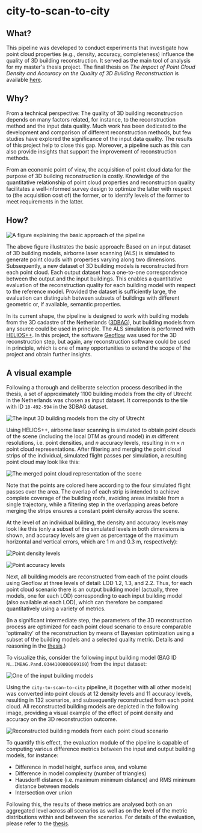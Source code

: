 # city-to-scan-to-city

## What?

This pipeline was developed to conduct experiments that investigate how point cloud properties (e.g., density, accuracy, completeness) influence the quality of 3D building reconstruction. It served as the main tool of analysis for my master's thesis project. The final thesis on *The Impact of Point Cloud Density and Accuracy on the Quality of 3D Building Reconstruction* is available [here](resources/Master's%20Thesis%20Florian%20Faltermeier%20v1.1.pdf).

## Why?

From a technical perspective: The quality of 3D building reconstruction depends on many factors related, for instance, to the reconstruction method and the input data quality. Much work has been dedicated to the development and comparison of different reconstruction methods, but few studies have explored the significance of the input data quality. The results of this project help to close this gap. Moreover, a pipeline such as this can also provide insights that support the improvement of reconstruction methods.

From an economic point of view, the acquisition of point cloud data for the purpose of 3D building reconstruction is costly. Knowledge of the quantitative relationship of point cloud properties and reconstruction quality facilitates a well-informed survey design to optimize the latter with respect to (the acquisition cost of) the former, or to identify levels of the former to meet requirements in the latter.

## How?

![A figure explaining the basic approach of the pipeline](resources/basic_idea_150dpi.png)

The above figure illustrates the basic approach: Based on an input dataset of 3D building models, airborne laser scanning (ALS) is simulated to generate point clouds with properties varying along two dimensions. Subsequently, a new dataset of 3D building models is reconstructed from each point cloud. Each output dataset has a one-to-one correspondence between the output and the input buildings. This enables a quantitative evaluation of the reconstruction quality for each building model with respect to the reference model. Provided the dataset is sufficiently large, the evaluation can distinguish between subsets of buildings with different geometric or, if available, semantic properties.

In its current shape, the pipeline is designed to work with building models from the 3D cadastre of the Netherlands ([3DBAG](https://3dbag.nl)), but building models from any source could be used in principle. The ALS simulation is performed with [HELIOS++](https://github.com/3dgeo-heidelberg/helios). In this project, the software [Geoflow](https://github.com/geoflow3d) was used for the 3D reconstruction step, but again, any reconstruction software could be used in principle, which is one of many opportunities to extend the scope of the project and obtain further insights.

## A visual example

Following a thorough and deliberate selection process described in the thesis, a set of approximately 1100 building models from the city of Utrecht in the Netherlands was chosen as input dataset. It corresponds to the tile with ID `10-492-594` in the 3DBAG dataset.

![The input 3D building models from the city of Utrecht](resources/input_city_model_10-492-594_0.45bright.png)

Using HELIOS++, airborne laser scanning is simulated to obtain point clouds of the scene (including the local DTM as ground model) in $m$ different resolutions, i.e. point densities, and $n$ accuracy levels, resulting in $m \times n$ point cloud representations. After filtering and merging the point cloud strips of the individual, simulated flight passes per simulation, a resulting point cloud may look like this:

![The merged point cloud representation of the scene](resources/point_cloud_merged.png)

Note that the points are colored here according to the four simulated flight passes over the area. The overlap of each strip is intended to achieve complete coverage of the building roofs, avoiding areas invisible from a single trajectory, while a filtering step in the overlapping areas before merging the strips ensures a constant point density across the scene.

At the level of an individual building, the density and accuracy levels may look like this (only a subset of the simulated levels in both dimensions is shown, and accuracy levels are given as percentage of the maximum horizontal and vertical errors, which are 1 m and 0.3 m, respectively):

![Point density levels](resources/point_density_levels.png)

![Point accuracy levels](resources/point_error_levels.png)

Next, all building models are reconstructed from each of the point clouds using Geoflow at three levels of detail: LOD 1.2, 1.3, and 2.2. Thus, for each point cloud scenario there is an output building model (actually, three models, one for each LOD) corresponding to each input building model (also available at each LOD), which can therefore be compared quantitatively using a variety of metrics.

(In a significant intermediate step, the parameters of the 3D reconstruction process are optimized for each point cloud scenario to ensure comparable 'optimality' of the reconstruction by means of Bayesian optimization using a subset of the building models and a selected quality metric. Details and reasoning in the [thesis](resources/Master's%20Thesis%20Florian%20Faltermeier%20v1.1.pdf).)

To visualize this, consider the following input building model (BAG ID `NL.IMBAG.Pand.0344100000069160`) from the input dataset:

![One of the input building models](resources/input_lod_22_NL.IMBAG.Pand.0344100000069160.png)

Using the `city-to-scan-to-city` pipeline, it (together with all other models) was converted into point clouds at 12 density levels and 11 accuracy levels, resulting in 132 scenarios, and subsequently reconstructed from each point cloud. All reconstructed building models are depicted in the following image, providing a visual example of the effect of point density and accuracy on the 3D reconstruction outcome.

![Reconstructed building models from each point cloud scenario](resources/models_3d_vis_12x11.png)

To quantify this effect, the evaluation module of the pipeline is capable of computing various difference metrics between the input and output building models, for instance:

- Difference in model height, surface area, and volume
- Difference in model complexity (number of triangles)
- Hausdorff distance (i.e. maximum minimum distance) and RMS minimum distance between models
- Intersection over union

 Following this, the results of these metrics are analysed both on an aggregated level across all scenarios as well as on the level of the metric distributions within and between the scenarios. For details of the evaluation, please refer to the [thesis](resources/Master's%20Thesis%20Florian%20Faltermeier%20v1.1.pdf).
